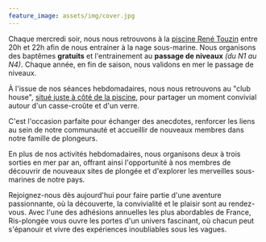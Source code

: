 ```yaml
---
feature_image: assets/img/cover.jpg
---
```


Chaque mercredi soir, nous nous retrouvons à la [piscine René Touzin](https://www.grandparissud.fr/equipement/piscine-rene-touzin/)
entre 20h et 22h afin de nous entrainer à la nage sous-marine. Nous organisons des baptêmes **gratuits** et 
l'entrainement au **passage de niveaux** _(du N1 au N4)_. Chaque année, en fin de saison, nous validons en mer 
le passage de niveaux.

À l'issue de nos séances hebdomadaires, nous nous retrouvons au "club house", [situé juste à côté de la piscine](https://maps.app.goo.gl/85FNEgPcNjGRAb1X7), 
pour partager un moment convivial autour d'un casse-croûte et d'un verre.

C'est l'occasion parfaite pour échanger des anecdotes, renforcer les liens au sein de notre communauté et 
accueillir de nouveaux membres dans notre famille de plongeurs.

En plus de nos activités hebdomadaires, nous organisons deux à trois sorties en mer par an, offrant ainsi 
l'opportunité à nos membres de découvrir de nouveaux sites de plongée et d'explorer les merveilles sous-marines 
de notre pays.

Rejoignez-nous dès aujourd'hui pour faire partie d'une aventure passionnante, où la découverte, la convivialité 
et le plaisir sont au rendez-vous. Avec l'une des adhésions annuelles les plus abordables de France, Ris-plongée 
vous ouvre les portes d'un univers fascinant, où chacun peut s'épanouir et vivre des expériences inoubliables 
sous les vagues.
